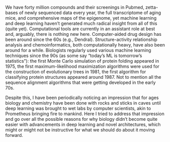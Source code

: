 We have forty million compounds and their screenings in Pubmed, zetta-bases of newly sequenced data every year, the full transcriptome of aging mice, and comprehensive maps of the epigenome, yet machine learning and deep learning haven’t generated much radical insight from all of this (quite yet). Computational tools are currently in an assistant role at best and, arguably, there is nothing new here. Computer-aided drug design has been around since the 60s (e.g., Dendral). Structure-activity relationship analysis and chemoinformatics, both computationally heavy, have also been around for a while. Biologists regularly used various machine learning techniques since the 90s (as some say “today’s ML is tomorrow’s statistics”): the first Monte Carlo simulation of protein folding appeared in 1975, the first maximum-likelihood maximization algorithms were used for the construction of evolutionary trees in 1981, the first algorithm for classifying protein structures appeared around 1987. Not to mention all the sequence alignment algorithms that were getting developed in the early 70s. 

Despite this, I have been periodically noticing an impression that for ages biology and chemistry have been done with rocks and sticks in caves until deep learning was brought to wet labs by computer scientists, akin to Prometheus bringing fire to mankind. Here I tried to address that impression and go over all the possible reasons for why biology didn’t become quite easier with advancements in deep learning and novel architectures, which might or might not be instructive for what we should do about it moving forward.

